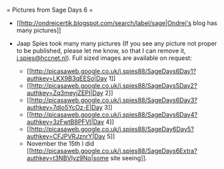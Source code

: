 = Pictures from Sage Days 6 =

 * [[http://ondrejcertik.blogspot.com/search/label/sage|Ondrej's blog has many pictures]]

 * Jaap Spies took many many pictures (If you see any picture not proper to be published,
    please let me know, so that I can remove it, j.spies@hccnet.nl).
    Full sized images are available on request:
    * [[http://picasaweb.google.co.uk/j.spies88/SageDays6Day1?authkey=LKX9B3qEESo|Day 1]]
    * [[http://picasaweb.google.co.uk/j.spies88/SageDays5Day2?authkey=Zq3meyjZEPI|Day 2]]
    * [[http://picasaweb.google.co.uk/j.spies88/SageDays6Day3?authkey=7djo5YcOz-E|Day 3]]
    * [[http://picasaweb.google.co.uk/j.spies88/SageDays6Day4?authkey=3zFwtB8PFVI|Day 4]]
    * [[http://picasaweb.google.co.uk/j.spies88/SageDay6Day5?authkey=CFJPVRJznrY|Day 5]]
    * November the 15th I did [[http://picasaweb.google.co.uk/j.spies88/SageDays6Extra?authkey=t3NBVlyz9No|some site seeing]].
